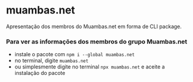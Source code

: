 # muambas.net
Apresentação dos membros do Muambas.net em forma de CLI package.

### Para ver as informações dos membros do grupo Muambas.net
* instale o pacote com `npm i --global muambas.net`
* no terminal, digite `muambas.net`
* ou simplesmente digite no terminal `npx muambas.net` e aceite a instalação do pacote
